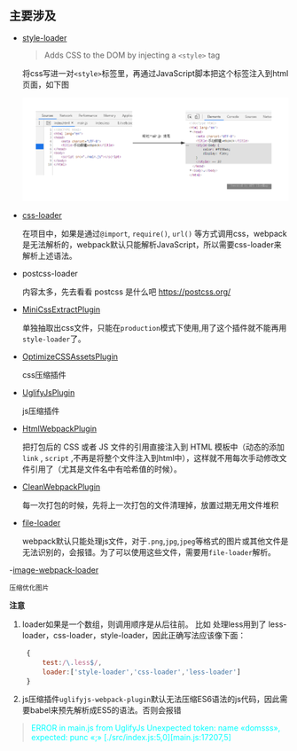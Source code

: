 ## 主要涉及

- [style-loader](https://webpack.js.org/loaders/style-loader)

	> Adds CSS to the DOM by injecting a ```<style>``` tag

	将css写进一对```<style>```标签里，再通过JavaScript脚本把这个标签注入到html页面，如下图

	![style-loader的作用](https://github.com/LilyLaw/webpack-template/blob/master/assets/img/style-loader.png?raw=true)

- [css-loader](https://webpack.js.org/loaders/css-loader)

	在项目中，如果是通过```@import```, ```require()```, ```url()``` 等方式调用css，webpack是无法解析的，webpack默认只能解析JavaScript，所以需要css-loader来解析上述语法。

- postcss-loader

	内容太多，先去看看 postcss 是什么吧 https://postcss.org/

- [MiniCssExtractPlugin](https://webpack.js.org/plugins/mini-css-extract-plugin/#root)

	单独抽取出css文件，只能在```production```模式下使用,用了这个插件就不能再用```style-loader```了。

- [OptimizeCSSAssetsPlugin](https://github.com/NMFR/optimize-css-assets-webpack-plugin)

	css压缩插件

- [UglifyJsPlugin](https://webpack.js.org/plugins/uglifyjs-webpack-plugin)

	js压缩插件

- [HtmlWebpackPlugin](https://webpack.js.org/plugins/html-webpack-plugin/#root)

	把打包后的 CSS 或者 JS 文件的引用直接注入到 HTML 模板中（动态的添加```link``` , ```script``` ,不再是将整个文件注入到html中），这样就不用每次手动修改文件引用了（尤其是文件名中有哈希值的时候）。

- [CleanWebpackPlugin](https://webpack.js.org/guides/output-management/#cleaning-up-the-dist-folder)

	每一次打包的时候，先将上一次打包的文件清理掉，放置过期无用文件堆积

- [file-loader](https://webpack.js.org/loaders/file-loader/)

	webpack默认只能处理js文件，对于```.png```,```jpg```,```jpeg```等格式的图片或其他文件是无法识别的，会报错。为了可以使用这些文件，需要用```file-loader```解析。

-[image-webpack-loader](https://github.com/tcoopman/image-webpack-loader#image-webpack-loader)

	压缩优化图片











**注意**

1. loader如果是一个数组，则调用顺序是从后往前。 比如 处理less用到了 less-loader，css-loader，style-loader，因此正确写法应该像下面：

   ```javascript
	{
		test:/\.less$/,
		loader:['style-loader','css-loader','less-loader']
	}
   ```

2. js压缩插件```uglifyjs-webpack-plugin```默认无法压缩ES6语法的js代码，因此需要babel来预先解析成ES5的语法。否则会报错

> <font color=#00ffff>ERROR in main.js from UglifyJs  Unexpected token: name «domsss», expected: punc «;» [./src/index.js:5,0][main.js:17207,5]</font>